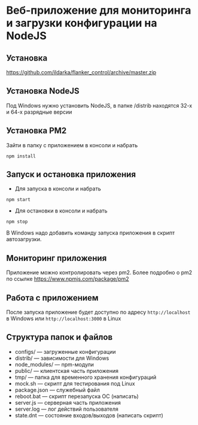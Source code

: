 # Веб-приложение для мониторинга и загрузки конфигурации на NodeJS

## Установка
https://github.com/ildarka/flanker_control/archive/master.zip

## Установка NodeJS
Под Windows нужно установить NodeJS, в папке /distrib находятся 32-х и 64-х разрядные версии

## Установка PM2
Зайти в папку с приложением в консоли и набрать 
```
npm install
```

## Запуск и остановка приложения
+ Для запуска в консоли и набрать 
```
npm start
```
+ Для остановки в консоли и набрать 
```
npm stop
```

В Windows надо добавить команду запуска приложения в скрипт автозагрузки.

## Мониторинг приложения
Приложение можно контролировать через pm2. 
Более подробно о pm2 по ссылке https://www.npmjs.com/package/pm2

## Работа с приложением
После запуска приложение будет доступно по адресу 
```http://localhost``` 
в Windows или ```http://localhost:3000```  в Linux

## Структура папок и файлов
+ configs/ — загруженные конфигурации
+ distrib/ — зависимости для Windows
+ node_modules/ — npm-модули
+ public/ — клиентская часть приложения
+ tmp/ — папка для временного хранения конфигураций
+ mock.sh — скрипт для тестирования под Linux
+ package.json — служебный файл
+ reboot.bat — скрипт перезапуска ОС (написать)
+ server.js — серверная часть приложения
+ server.log — лог действий пользователя
+ state.dnt — состояние входов/выходов (написать скрипт)
